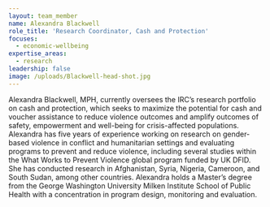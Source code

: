 ```yaml
---
layout: team_member
name: Alexandra Blackwell
role_title: 'Research Coordinator, Cash and Protection'
focuses:
  - economic-wellbeing
expertise_areas: 
  - research
leadership: false
image: /uploads/Blackwell-head-shot.jpg
---
```


Alexandra Blackwell, MPH, currently oversees the IRC’s research portfolio on cash and protection, which seeks to maximize the potential for cash and voucher assistance to reduce violence outcomes and amplify outcomes of safety, empowerment and well-being for crisis-affected populations. Alexandra has five years of experience working on research on gender-based violence in conflict and humanitarian settings and evaluating programs to prevent and reduce violence, including several studies within the What Works to Prevent Violence global program funded by UK DFID. She has conducted research in Afghanistan, Syria, Nigeria, Cameroon, and South Sudan, among other countries. Alexandra holds a Master’s degree from the George Washington University Milken Institute School of Public Health with a concentration in program design, monitoring and evaluation.